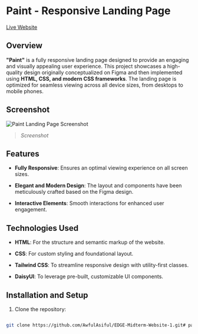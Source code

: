 
# Paint - Responsive Landing Page

  

[Live Website](https://awfulasiful.github.io/EDGE-Midterm-Website-1/)

  

## Overview

**"Paint"** is a fully responsive landing page designed to provide an engaging and visually appealing user experience. This project showcases a high-quality design originally conceptualized on Figma and then implemented using **HTML, CSS, and modern CSS frameworks**. The landing page is optimized for seamless viewing across all device sizes, from desktops to mobile phones.

  

## Screenshot

![Paint Landing Page Screenshot](./desktop/ss.png)

  

>  *Screenshot*

  

## Features

-  **Fully Responsive**: Ensures an optimal viewing experience on all screen sizes.

-  **Elegant and Modern Design**: The layout and components have been meticulously crafted based on the Figma design.

-  **Interactive Elements**: Smooth interactions for enhanced user engagement.

  

## Technologies Used

-  **HTML**: For the structure and semantic markup of the website.

-  **CSS**: For custom styling and foundational layout.

-  **Tailwind CSS**: To streamline responsive design with utility-first classes.

-  **DaisyUI**: To leverage pre-built, customizable UI components.

  

## Installation and Setup

1. Clone the repository:

```bash

git clone https://github.com/AwfulAsiful/EDGE-Midterm-Website-1.git# painter
